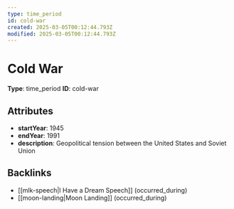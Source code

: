 ```yaml
---
type: time_period
id: cold-war
created: 2025-03-05T00:12:44.793Z
modified: 2025-03-05T00:12:44.793Z
---
```


# Cold War

**Type**: time_period
**ID**: cold-war

## Attributes

- **startYear**: 1945
- **endYear**: 1991
- **description**: Geopolitical tension between the United States and Soviet Union

## Backlinks

- [[mlk-speech|I Have a Dream Speech]] (occurred_during)
- [[moon-landing|Moon Landing]] (occurred_during)

